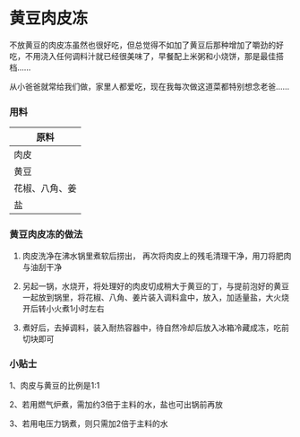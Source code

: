 # 黄豆肉皮冻

不放黄豆的肉皮冻虽然也很好吃，但总觉得不如加了黄豆后那种增加了嚼劲的好吃，不用浇入任何调料汁就已经很美味了，早餐配上米粥和小烧饼，那是最佳搭档…… 

从小爸爸就常给我们做，家里人都爱吃，现在我每次做这道菜都特别想念老爸……

### 用料

|  原料          
| -------------- 
| 肉皮
| 黄豆
| 花椒、八角、姜 
| 盐

### 黄豆肉皮冻的做法 

1. 肉皮洗净在沸水锅里煮软后捞出， 再次将肉皮上的残毛清理干净，用刀将肥肉与油刮干净

2. 另起一锅，水烧开，将处理好的肉皮切成稍大于黄豆的丁，与提前泡好的黄豆一起放到锅里，将花椒、八角、姜片装入调料盒中，放入，加适量盐，大火烧开后转小火煮1小时左右

3. 煮好后，去掉调料，装入耐热容器中，待自然冷却后放入冰箱冷藏成冻，吃前切块即可

### 小贴士

1、肉皮与黄豆的比例是1:1 

2、若用燃气炉煮，需加约3倍于主料的水，盐也可出锅前再放 

3、若用电压力锅煮，则只需加2倍于主料的水

